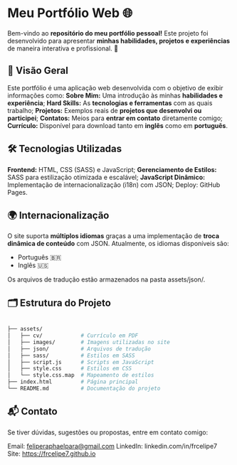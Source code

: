 # Meu Portfólio Web 🌐
Bem-vindo ao **repositório do meu portfólio pessoal!** Este projeto foi desenvolvido para apresentar **minhas habilidades, projetos e experiências** de maneira interativa e profissional. 🚀

## 📌 Visão Geral
Este portfólio é uma aplicação web desenvolvida com o objetivo de exibir informações como:
**Sobre Mim:** Uma introdução às minhas **habilidades e experiência**;
**Hard Skills:** As **tecnologias e ferramentas** com as quais trabalho;
**Projetos:** Exemplos reais de **projetos que desenvolvi ou participei**;
**Contatos:** Meios para **entrar em contato** diretamente comigo;
**Currículo:** Disponível para download tanto em **inglês** como em **português**.

## 🛠️ Tecnologias Utilizadas
**Frontend:** HTML, CSS (SASS) e JavaScript;
**Gerenciamento de Estilos:** SASS para estilização otimizada e escalável;
**JavaScript Dinâmico:** Implementação de internacionalização (i18n) com JSON;
Deploy: GitHub Pages.

## 🌍 Internacionalização
O site suporta **múltiplos idiomas** graças a uma implementação de **troca dinâmica de conteúdo** com JSON. Atualmente, os idiomas disponíveis são:
 - Português 🇧🇷
 - Inglês 🇺🇸

Os arquivos de tradução estão armazenados na pasta assets/json/.

## 🗂️ Estrutura do Projeto
```bash

├── assets/
│   ├── cv/            # Currículo em PDF
│   ├── images/        # Imagens utilizadas no site
│   ├── json/          # Arquivos de tradução
│   ├── sass/          # Estilos em SASS
│   ├── script.js      # Scripts em JavaScript
│   ├── style.css      # Estilos em CSS
│   └── style.css.map  # Mapeamento de estilos
├── index.html         # Página principal
└── README.md          # Documentação do projeto
```

## 📬 Contato
Se tiver dúvidas, sugestões ou propostas, entre em contato comigo:

Email: feliperaphaelpara@gmail.com
LinkedIn: linkedin.com/in/frcelipe7
Site: https://frcelipe7.github.io
